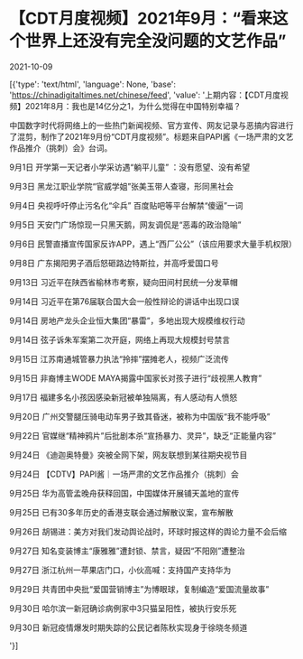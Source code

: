 # 【CDT月度视频】2021年9月：“看来这个世界上还没有完全没问题的文艺作品”

2021-10-09

[{'type': 'text/html', 'language': None, 'base': 'https://chinadigitaltimes.net/chinese/feed', 'value': '上期内容：【CDT月度视频】2021年8月：我也是14亿分之1，为什么觉得在中国特别幸福？

中国数字时代将网络上的一些热门新闻视频、官方宣传、网友记录与恶搞内容进行了混剪，制作了2021年9月份“CDT月度视频”。标题来自PAPI酱《一场严肃的文艺作品推介（挑刺）会》台词。





9月1日  开学第一天记者小学采访遇“躺平儿童” ：没有愿望、没有希望

9月3日 黑龙江职业学院“官威学姐”张美玉带人查寝，形同黑社会

9月4日 央视呼吁停止污名化“伞兵” 百度贴吧等平台解禁“傻逼”一词

9月5日 天安门广场惊现一只黑天鹅，网友调侃是“恶毒的政治隐喻”

9月6日 民警直播宣传国家反诈APP，遇上“西厂公公”（该应用要求大量手机权限）

9月8日 广东揭阳男子酒后怒砸路边特斯拉，并高呼爱国口号

9月13日 习近平在陕西省榆林市考察，疑向田间村民统一分发草帽

9月14日 习近平在第76届联合国大会一般性辩论的讲话中出现口误

9月14日 房地产龙头企业恒大集团“暴雷”，多地出现大规模维权行动

9月14日 弦子诉朱军案第二次开庭，网络上再现大规模封号禁言

9月15日 江苏南通城管暴力执法“拎摔”摆摊老人，视频广泛流传

9月15日 非裔博主WODE MAYA揭露中国家长对孩子进行“歧视黑人教育”

9月17日 福建多名小孩因感染新冠被单独隔离，有人感动有人愤怒

9月20日 广州交警腿压骑电动车男子致其昏迷，被称为中国版“我不能呼吸”

9月22日 官媒继“精神鸦片”后批剧本杀“宣扬暴力、灵异”，缺乏“正能量内容”

9月24日 《迪迦奥特曼》突被全网下架，网友联想到某往期央视节目

9月24日 【CDTV】PAPI酱｜一场严肃的文艺作品推介（挑刺）会

9月25日 华为高管孟晚舟获释回国，中国媒体开展铺天盖地的宣传

9月25日 已有30多年历史的香港支联会通过解散议案，宣布解散

9月26日 胡锡进：美方对我们发动舆论战时，环球时报这样的舆论力量不会后缩

9月27日 知名变装博主“康雅雅”遭封锁、禁言，疑因“不阳刚”遭整治

9月27日 浙江杭州一苹果店门口，小伙高喊：支持国产支持华为

9月29日 共青团中央批“爱国营销博主”为博眼球，复制编造“爱国流量故事”

9月30日 哈尔滨一新冠确诊病例家中3只猫呈阳性，被执行安乐死

9月30日 新冠疫情爆发时期失踪的公民记者陈秋实现身于徐晓冬频道

'}]